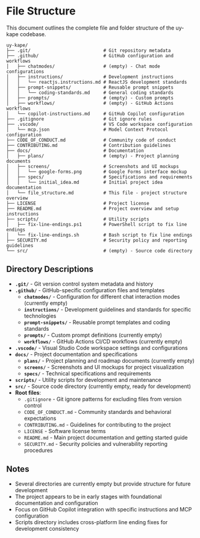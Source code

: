 # File Structure

This document outlines the complete file and folder structure of the uy-kape codebase.

```
uy-kape/
├── .git/                           # Git repository metadata
├── .github/                        # GitHub configuration and workflows
│   ├── chatmodes/                  # (empty) - Chat mode configurations
│   ├── instructions/               # Development instructions
│   │   └── reactjs.instructions.md # ReactJS development standards
│   ├── prompt-snippets/            # Reusable prompt snippets
│   │   └── coding-standards.md     # General coding standards
│   ├── prompts/                    # (empty) - Custom prompts
│   ├── workflows/                  # (empty) - GitHub Actions workflows
│   └── copilot-instructions.md     # GitHub Copilot configuration
├── .gitignore                      # Git ignore rules
├── .vscode/                        # VS Code workspace configuration
│   └── mcp.json                    # Model Context Protocol configuration
├── CODE_OF_CONDUCT.md              # Community code of conduct
├── CONTRIBUTING.md                 # Contribution guidelines
├── docs/                           # Documentation
│   ├── plans/                      # (empty) - Project planning documents
│   ├── screens/                    # Screenshots and UI mockups
│   │   └── google-forms.png        # Google Forms interface mockup
│   ├── specs/                      # Specifications and requirements
│   │   └── initial_idea.md         # Initial project idea documentation
│   └── file_structure.md           # This file - project structure overview
├── LICENSE                         # Project license
├── README.md                       # Project overview and setup instructions
├── scripts/                        # Utility scripts
│   ├── fix-line-endings.ps1        # PowerShell script to fix line endings
│   └── fix-line-endings.sh         # Bash script to fix line endings
├── SECURITY.md                     # Security policy and reporting guidelines
└── src/                            # (empty) - Source code directory
```

## Directory Descriptions

- **`.git/`** - Git version control system metadata and history
- **`.github/`** - GitHub-specific configuration files and templates
  - **`chatmodes/`** - Configuration for different chat interaction modes (currently empty)
  - **`instructions/`** - Development guidelines and standards for specific technologies
  - **`prompt-snippets/`** - Reusable prompt templates and coding standards
  - **`prompts/`** - Custom prompt definitions (currently empty)
  - **`workflows/`** - GitHub Actions CI/CD workflows (currently empty)
- **`.vscode/`** - Visual Studio Code workspace settings and configurations
- **`docs/`** - Project documentation and specifications
  - **`plans/`** - Project planning and roadmap documents (currently empty)
  - **`screens/`** - Screenshots and UI mockups for project visualization
  - **`specs/`** - Technical specifications and requirements
- **`scripts/`** - Utility scripts for development and maintenance
- **`src/`** - Source code directory (currently empty, ready for development)
- **Root files**:
  - `.gitignore` - Git ignore patterns for excluding files from version control
  - `CODE_OF_CONDUCT.md` - Community standards and behavioral expectations
  - `CONTRIBUTING.md` - Guidelines for contributing to the project
  - `LICENSE` - Software license terms
  - `README.md` - Main project documentation and getting started guide
  - `SECURITY.md` - Security policies and vulnerability reporting procedures

## Notes

- Several directories are currently empty but provide structure for future development
- The project appears to be in early stages with foundational documentation and configuration
- Focus on GitHub Copilot integration with specific instructions and MCP configuration
- Scripts directory includes cross-platform line ending fixes for development consistency